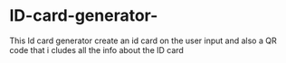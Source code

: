 # ID-card-generator-
This Id card  generator create  an id card on the user input and also a QR code that i cludes all the info about the ID card 
